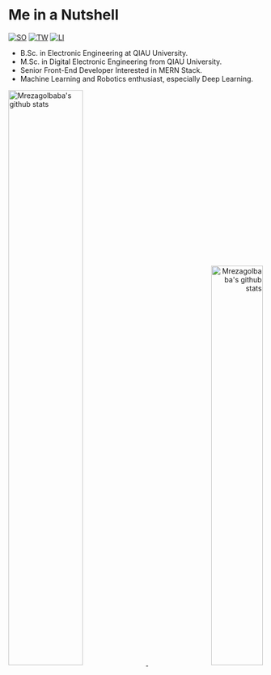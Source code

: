 # Me in a Nutshell

[![SO](https://img.shields.io/badge/stack-overflow-f59b42.svg?style=for-the-badge)](https://stackoverflow.com/users/7360128/mohamad-reza1987)
[![TW](https://img.shields.io/badge/twitter-4daedb.svg?style=for-the-badge)](https://twitter.com/MrezaGol)
[![LI](https://img.shields.io/badge/linked-in-007cb5.svg?style=for-the-badge)](https://www.linkedin.com/in/mohamadreza-golbaba/)

 - B.Sc. in Electronic Engineering at QIAU University.
 - M.Sc. in Digital Electronic Engineering from QIAU University.
 - Senior Front-End Developer Interested in MERN Stack.
 - Machine Learning and Robotics enthusiast, especially Deep Learning.

<!--
[![Mrezagolbaba's github stats](https://github-readme-stats.vercel.app/api?username=Mrezagolbaba&show_icons=true&theme=gruvbox)](https://github.com/Mrezagolbaba/Mrezagolbaba)[![Top Langs](https://github-readme-stats.vercel.app/api/top-langs/?username=Mrezagolbaba&layout=compact&theme=gruvbox)](https://github.com/Mrezagolbaba/Mrezagolbaba)
-->

<p>
    <a align="left" href="https://github.com/Mrezagolbaba/Mrezagolbaba">
        <img alt="Mrezagolbaba's github stats"  width="54%" src="https://github-readme-stats.vercel.app/api?username=Mrezagolbaba&show_icons=true&theme=gruvbox">
    </a>
    <a align="right" href="https://github.com/Mrezagolbaba/Mrezagolbaba">
        <img alt="Mrezagolbaba's github stats"  width="45%" src="https://github-readme-stats.vercel.app/api/top-langs/?username=Mrezagolbaba&layout=compact&theme=gruvbox">
    </a>
</p>
